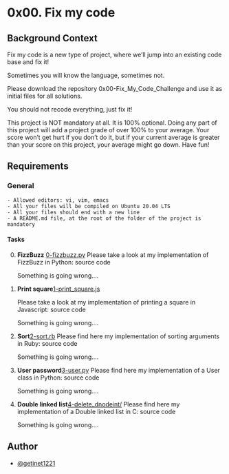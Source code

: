 # 0x00. Fix my code
## Background Context
Fix my code is a new type of project, where we’ll jump into an existing code base and fix it!

Sometimes you will know the language, sometimes not.

Please download the repository 0x00-Fix_My_Code_Challenge and use it as initial files for all solutions.

You should not recode everything, just fix it!

This project is NOT mandatory at all. It is 100% optional. Doing any part of this project will add a project grade of over 100% to your average. Your score won’t get hurt if you don’t do it, but if your current average is greater than your score on this project, your average might go down. Have fun!

## Requirements
### General
	- Allowed editors: vi, vim, emacs
	- All your files will be compiled on Ubuntu 20.04 LTS
	- All your files should end with a new line
	- A README.md file, at the root of the folder of the project is mandatory
#### Tasks
0. **FizzBuzz** [0-fizzbuzz.py](./0-fizzbuzz.py)
	Please take a look at my implementation of FizzBuzz in Python: source code

	Something is going wrong….
1. **Print square**[1-print_square.js](./1-print_square.js)

	Please take a look at my implementation of printing a square in Javascript: source code

	Something is going wrong….

2. **Sort**[2-sort.rb](./2-sort.rb)
	Please find here my implementation of sorting arguments in Ruby: source code

	Something is going wrong….

3. **User password**[3-user.py](./3-user.py)
	Please find here my implementation of a User class in Python: source code

	Something is going wrong….

4. **Double linked list**[4-delete_dnodeint/](./4-delete_dnodeint/)
	Please find here my implementation of a Double linked list in C: source code

	Something is going wrong….
## Author
- [@getinet1221](https://www.github.com/getinet1221)
